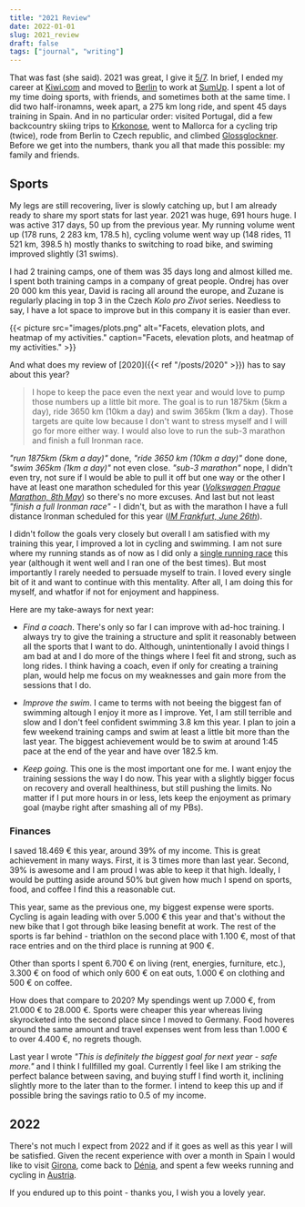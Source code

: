 ```yaml
---
title: "2021 Review"
date: 2022-01-01
slug: 2021_review
draft: false
tags: ["journal", "writing"]
---
```


That was fast (she said). 2021 was great, I give it [5/7](https://www.dictionary.com/e/memes/5-7/). In brief,
I ended my career at [Kiwi.com](https://www.kiwi.com/en/) and moved to [Berlin](https://en.wikipedia.org/wiki/Berlin)
to work at [SumUp](https://sumup.com/). I spent a lot of my time doing sports, with friends, and sometimes both at the same time.
I did two half-ironamns, week apart, a 275 km long ride, and spent 45 days training in Spain. And in no particular order:
visited Portugal, did a few backcountry skiing trips to [Krkonose](https://en.wikipedia.org/wiki/Giant_Mountains),
went to Mallorca for a cycling trip (twice), rode from Berlin to Czech republic, and climbed [Glossglockner](https://en.wikipedia.org/wiki/Grossglockner).
Before we get into the numbers, thank you all that made this possible: my family and friends.

## Sports

My legs are still recovering, liver is slowly catching up, but I am already ready to share my sport stats for last year.
2021 was huge, 691 hours huge. I was active 317 days, 50 up from the previous year. My running volume went up (178 runs, 2 283 km, 178.5 h),
cycling volume went way up (148 rides, 11 521 km, 398.5 h) mostly thanks to switching to road bike, and swiming improved slightly
(31 swims).

I had 2 training camps, one of them was 35 days long and almost killed me. I spent both training camps in a company of great people.
Ondrej has over 20 000 km this year, David is racing all around the europe, and Zuzane is regularly placing in top 3 in the Czech
_Kolo pro Zivot_ series. Needless to say, I have a lot space to improve but in this company it is easier than ever.

{{< picture src="images/plots.png" alt="Facets, elevation plots, and heatmap of my activities." caption="Facets, elevation plots, and heatmap of my activities." >}}

And what does my review of [2020]({{< ref "/posts/2020" >}}) has to say about this year?

> I hope to keep the pace even the next year and would love to pump those numbers up a little bit more.
  The goal is to run 1875km (5km a day), ride 3650 km (10km a day) and swim 365km (1km a day). Those
  targets are quite low because I don't want to stress myself and I will go for more either way.
  I would also love to run the sub-3 marathon and finish a full Ironman race.
  
_"run 1875km (5km a day)"_ done, _"ride 3650 km (10km a day)"_ done done, _"swim 365km (1km a day)"_ not even close.
_"sub-3 marathon"_ nope, I didn't even try, not sure if I would be able to pull it off but one way or the other
I have at least one marathon scheduled for this year (_[Volkswagen Prague Marathon, 8th May](https://www.runczech.com/cs/akce/maraton-praha-2021)_) so there's no more excuses. And last but not least
_"finish a full Ironman race"_ - I didn't, but as with the marathon I have a full distance Ironman scheduled
for this year (_[IM Frankfurt, June 26th](https://www.ironman.com/im-frankfurt-register)_).

I didn't follow the goals very closely but overall I am satisfied with my training this year,
I improved a lot in cycling and swimming. I am not sure where my running stands as of now as I did
only a [single running race](https://www.strava.com/activities/6087366353) this year (although it went well and I ran one of the best times).
But most importantly I rarely needed to persuade myself to train. I loved every single bit of it and  want to continue with this mentality.
After all, I am doing this for myself, and whatfor if not for enjoyment and happiness.

Here are my take-aways for next year:

* *Find a coach*. There's only so far I can improve with ad-hoc training. I always try to give
  the training a structure and split it reasonably between all the sports that I want to do.
  Although, unintentionally I avoid things I am bad at and I do more of the things where I feel fit and strong,
  such as long rides. I think having a coach, even if only for creating a training plan, would help
  me focus on my weaknesses and gain more from the sessions that I do.

* *Improve the swim*. I came to terms with not beeing the biggest fan of swimming altough I enjoy it more
  as I improve. Yet, I am still terrible and slow and I don't feel confident swimming 3.8 km this year.
  I plan to join a few weekend training camps and swim at least a little bit more than the last year.
  The biggest achievement would be to swim at around 1:45 pace at the end of the year and have over 182.5 km.

* *Keep going*. This one is the most important one for me. I want enjoy the training sessions the way I do now.
  This year with a slightly bigger focus on recovery and overall healthiness, but still pushing the limits.
  No matter if I put more hours in or less, lets keep the enjoyment as primary goal (maybe right after smashing all of my PBs).

### Finances

I saved 18.469 € this year, around 39% of my income. This is great achievement in many ways. First, it is 3 times more
than last year. Second, 39% is awesome and I am proud I was able to keep it that high. Ideally, I would be putting
aside around 50% but given how much I spend on sports, food, and coffee I find this a reasonable cut.

This year, same as the previous one, my biggest expense were sports. Cycling is again leading with over 5.000 € this year
and that's without the new bike that I got through bike leasing benefit at work. The rest of the sports is far behind -
triathlon on the second place with 1.100 €, most of that race entries and on the third place is running at 900 €.

Other than sports I spent 6.700 € on living (rent, energies, furniture, etc.), 3.300 € on food of which only 600 € on eat outs,
1.000 € on clothing and 500 € on coffee.

How does that compare to 2020? My spendings went up 7.000 €, from 21.000 €  to 28.000 €. Sports were cheaper this year whereas
living skyrocketed into the second place since I moved to Germany. Food hoveres around the same amount and travel expenses
went from less than 1.000 € to over 4.400 €, no regrets though.

Last year I wrote _"This is definitely the biggest goal for next year - safe more."_ and I think I fullfilled my goal.
Currently I feel like I am striking the perfect balance between saving, and buying stuff I find worth it, inclining
slightly more to the later than to the former. I intend to keep this up and if possible bring the savings ratio
to 0.5 of my income.

## 2022

There's not much I expect from 2022 and if it goes as well as this year I will be satisfied. 
Given the recent experience with over a month in Spain I would like to visit [Girona](https://en.wikipedia.org/wiki/Girona),
come back to [Dénia](https://en.wikipedia.org/wiki/D%C3%A9nia), and spent a few weeks running and cycling in
[Austria](https://en.wikipedia.org/wiki/Austria).

If you endured up to this point - thanks you, I wish you a lovely year.

